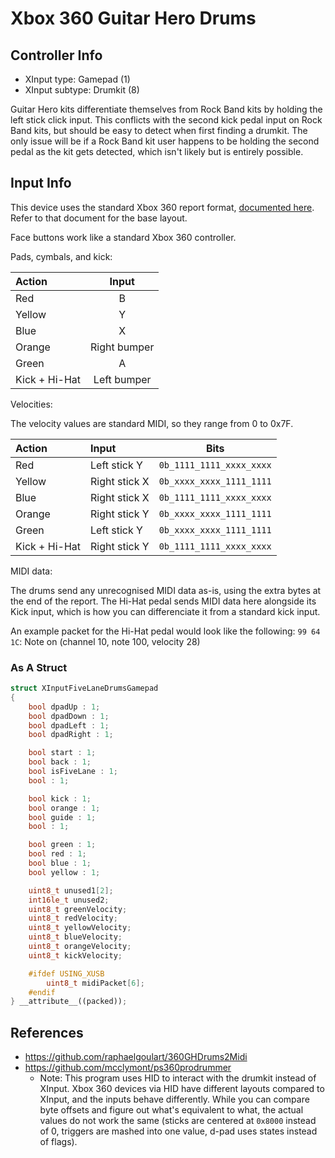 # Xbox 360 Guitar Hero Drums

## Controller Info

- XInput type: Gamepad (1)
- XInput subtype: Drumkit (8)

Guitar Hero kits differentiate themselves from Rock Band kits by holding the left stick click input. This conflicts with the second kick pedal input on Rock Band kits, but should be easy to detect when first finding a drumkit. The only issue will be if a Rock Band kit user happens to be holding the second pedal as the kit gets detected, which isn't likely but is entirely possible.

## Input Info

This device uses the standard Xbox 360 report format, [documented here](../../Base%20Reports/Xbox%20360.md). Refer to that document for the base layout.

Face buttons work like a standard Xbox 360 controller.

Pads, cymbals, and kick:

| Action         | Input        |
| :-----         | :---:        |
| Red            | B            |
| Yellow         | Y            |
| Blue           | X            |
| Orange         | Right bumper |
| Green          | A            |
| Kick + Hi-Hat  | Left bumper  |

Velocities:

The velocity values are standard MIDI, so they range from 0 to 0x7F.

| Action        | Input         | Bits                     |
| :-----        | :----         | :--:                     |
| Red           | Left stick Y  | `0b_1111_1111_xxxx_xxxx` |
| Yellow        | Right stick X | `0b_xxxx_xxxx_1111_1111` |
| Blue          | Right stick X | `0b_1111_1111_xxxx_xxxx` |
| Orange        | Right stick Y | `0b_xxxx_xxxx_1111_1111` |
| Green         | Left stick Y  | `0b_xxxx_xxxx_1111_1111` |
| Kick + Hi-Hat | Right stick Y | `0b_1111_1111_xxxx_xxxx` |

MIDI data:

The drums send any unrecognised MIDI data as-is, using the extra bytes at the end of the report.
The Hi-Hat pedal sends MIDI data here alongside its Kick input, which is how you can differenciate it from a standard kick input.

An example packet for the Hi-Hat pedal would look like the following:
`99 64 1C`: Note on (channel 10, note 100, velocity 28)

### As A Struct

```cpp
struct XInputFiveLaneDrumsGamepad
{
    bool dpadUp : 1;
    bool dpadDown : 1;
    bool dpadLeft : 1;
    bool dpadRight : 1;

    bool start : 1;
    bool back : 1;
    bool isFiveLane : 1;
    bool : 1;

    bool kick : 1;
    bool orange : 1;
    bool guide : 1;
    bool : 1;

    bool green : 1;
    bool red : 1;
    bool blue : 1;
    bool yellow : 1;

    uint8_t unused1[2];
    int16le_t unused2;
    uint8_t greenVelocity;
    uint8_t redVelocity;
    uint8_t yellowVelocity;
    uint8_t blueVelocity;
    uint8_t orangeVelocity;
    uint8_t kickVelocity;

    #ifdef USING_XUSB
        uint8_t midiPacket[6];
    #endif
} __attribute__((packed));
```

## References

- https://github.com/raphaelgoulart/360GHDrums2Midi
- https://github.com/mcclymont/ps360prodrummer
  - Note: This program uses HID to interact with the drumkit instead of XInput. Xbox 360 devices via HID have different layouts compared to XInput, and the inputs behave differently. While you can compare byte offsets and figure out what's equivalent to what, the actual values do not work the same (sticks are centered at `0x8000` instead of 0, triggers are mashed into one value, d-pad uses states instead of flags).
